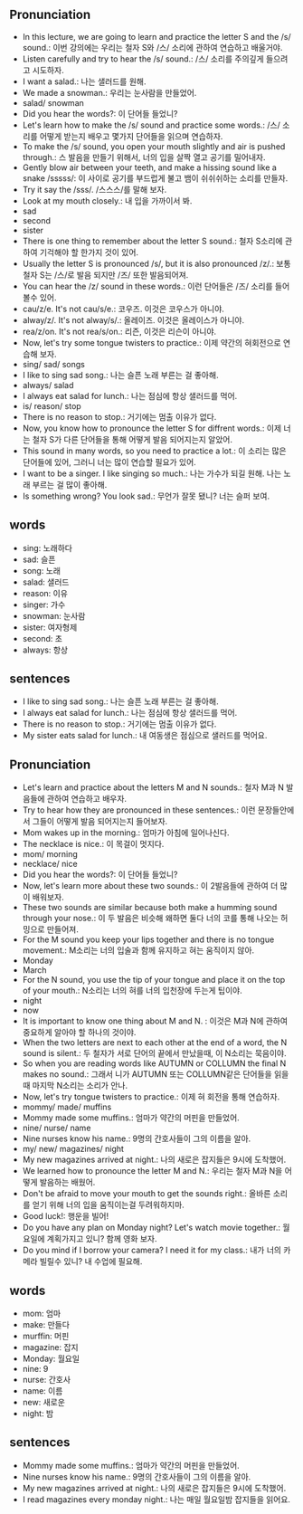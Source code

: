 ## Pronunciation
- In this lecture, we are going to learn and practice the letter S and the /s/ sound.: 이번 강의에는 우리는 철자 S와 /스/ 소리에 관하여 연습하고 배울거야.
- Listen carefully and try to hear the /s/ sound.: /스/ 소리를 주의깊게 들으려고 시도하자.
- I want a salad.: 나는 샐러드를 원해.
- We made a snowman.: 우리는 눈사람을 만들었어.
- salad/ snowman
- Did you hear the words?: 이 단어들 들었니?
- Let's learn how to make the /s/ sound and practice some words.: /스/ 소리를 어떻게 받는지 배우고 몇가지 단어들을 읽으며 연습하자.
- To make the /s/ sound, you open your mouth slightly and air is pushed through.: 스 발음을 만들기 위해서, 너의 입을 살짝 열고 공기를 밀어내자.
- Gently blow air between your teeth, and make a hissing sound like a snake /sssss/: 이 사이로 공기를 부드럽게 불고 뱀이 쉬쉬쉬하는 소리를 만들자.
- Try it say the /sss/. /스스스/를 말해 보자.
- Look at my mouth closely.: 내 입을 가까이서 봐.
- sad
- second
- sister
- There is one thing to remember about the letter S sound.: 철자 S소리에 관하여 기걱해야 할 한가지 것이 있어.
- Usually the letter S is pronounced /s/, but it is also pronounced /z/.: 보통 철자 S는 /스/로 발음 되지만 /즈/ 또한 발음되어져.
- You can hear the /z/ sound in these words.: 이런 단어들은 /즈/ 소리를 들어 볼수 있어.
- cau/z/e. It's not cau/s/e.: 코우즈. 이것은 코우스가 아니야.
- alway/z/. It's not alway/s/.: 올레이즈. 이것은 올레이스가 아니야.
- rea/z/on. It's not rea/s/on.: 리즌, 이것은 리슨이 아니야.
- Now, let's try some tongue twisters to practice.: 이제 약간의 혀회전으로 연습해 보자.
- sing/ sad/ songs
- I like to sing sad song.: 나는 슬픈 노래 부른는 걸 좋아해.
- always/ salad
- I always eat salad for lunch.: 나는 점심에 항상 샐러드를 먹어.
- is/ reason/ stop
- There is no reason to stop.: 거기에는 멈출 이유가 없다.
- Now, you know how to pronounce the letter S for diffrent words.: 이제 너는 철자 S가 다른 단어들을 통해 어떻게 발음 되어지는지 알았어.
- This sound in many words, so you need to practice a lot.: 이 소리는 많은 단어들에 있어, 그러니 너는 많이 연습할 필요가 있어.
- I want to be a singer. I like singing so much.: 나는 가수가 되길 원해. 나는 노래 부르는 걸 많이 좋아해.
- Is something wrong? You look sad.: 무언가 잘못 됐니? 너는 슬퍼 보여.

## words
- sing: 노래하다
- sad: 슬픈
- song: 노래
- salad: 샐러드
- reason: 이유
- singer: 가수
- snowman: 눈사람
- sister: 여자형제
- second: 초
- always: 항상

## sentences
- I like to sing sad song.: 나는 슬픈 노래 부른는 걸 좋아해.
- I always eat salad for lunch.: 나는 점심에 항상 샐러드를 먹어.
- There is no reason to stop.: 거기에는 멈출 이유가 없다.
- My sister eats salad for lunch.: 내 여동생은 점심으로 샐러드를 먹어요.

## Pronunciation
- Let's learn and practice about the letters M and N sounds.: 철자 M과 N 발음들에 관하여 연습하고 배우자.
- Try to hear how they are pronounced in these sentences.: 이런 문장들안에서 그들이 어떻게 발음 되어지는지 들어보자.
- Mom wakes up in the morning.: 엄마가 아침에 일어나신다.
- The necklace is nice.: 이 목걸이 멋지다.
- mom/ morning
- necklace/ nice
- Did you hear the words?: 이 단어들 들었니?
- Now, let's learn more about these two sounds.: 이 2발음들에 관하여 더 많이 배워보자.
- These two sounds are similar because both make a humming sound through your nose.: 이 두 발음은 비슷해 왜하면 둘다 너의 코를 통해 나오는 허밍으로 만들어져.
- For the M sound you keep your lips together and there is no tongue movement.: M소리는 너의 입술과 함께 유지하고 혀는 움직이지 않아.
- Monday
- March
- For the N sound, you use the tip of your tongue and place it on the top of your mouth.: N소리는 너의 혀를 너의 입천장에 두는게 팁이야.
- night
- now
- It is important to know one thing about M and N. : 이것은 M과 N에 관하여 중요하게 알아야 할 하나의 것이야.
- When the two letters are next to each other at the end of a word, the N sound is silent.: 두 철자가 서로 단어의 끝에서 만났을때, 이 N소리는 묵음이야.
- So when you are reading words like AUTUMN or COLLUMN the final N makes no sound.: 그래서 니가 AUTUMN 또는 COLLUMN같은 단어들을 읽을때 마지막 N소리는 소리가 안나.
- Now, let's try tongue twisters to practice.: 이제 혀 회전을 통해 연습하자.
- mommy/ made/ muffins
- Mommy made some muffins.: 엄마가 약간의 머핀을 만들었어.
- nine/ nurse/ name
- Nine nurses know his name.: 9명의 간호사들이 그의 이름을 알아.
- my/ new/ magazines/ night
- My new magazines arrived at night.: 나의 새로은 잡지들은 9시에 도착했어.
- We learned how to pronounce the letter M and N.: 우리는 철자 M과 N을 어떻게 발음하는 배웠어.
- Don't be afraid to move your mouth to get the sounds right.: 올바른 소리를 얻기 위해 너의 입을 움직이는걸 두려워하지마.
- Good luck!: 행운을 빌어!
- Do you have any plan on Monday night? Let's watch movie together.: 월요일에 계획가지고 있니? 함께 영화 보자.
- Do you mind if I borrow your camera? I need it for my class.: 내가 너의 카메라 빌릴수 있니? 내 수업에 필요해.

## words
- mom: 엄마
- make: 만들다
- murffin: 머핀
- magazine: 잡지
- Monday: 월요일
- nine: 9
- nurse: 간호사
- name: 이름
- new: 새로운
- night: 밤

## sentences
- Mommy made some muffins.: 엄마가 약간의 머핀을 만들었어.
- Nine nurses know his name.: 9명의 간호사들이 그의 이름을 알아.
- My new magazines arrived at night.: 나의 새로은 잡지들은 9시에 도착했어.
- I read magazines every monday night.: 나는 매일 월요일밤 잡지들을 읽어요.